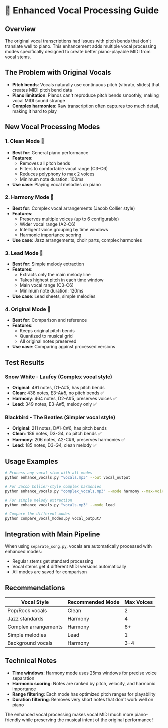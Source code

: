 # 🎤 Enhanced Vocal Processing Guide

## Overview

The original vocal transcriptions had issues with pitch bends that don't translate well to piano. This enhancement adds multiple vocal processing modes specifically designed to create better piano-playable MIDI from vocal stems.

## The Problem with Original Vocals

- **Pitch bends**: Vocals naturally use continuous pitch (vibrato, slides) that creates MIDI pitch bend data
- **Piano limitation**: Pianos can't reproduce pitch bends smoothly, making vocal MIDI sound strange
- **Complex harmonies**: Raw transcription often captures too much detail, making it hard to play

## New Vocal Processing Modes

### 1. **Clean Mode** 🧽
- **Best for**: General piano performance
- **Features**: 
  - Removes all pitch bends
  - Filters to comfortable vocal range (C3-C6)
  - Reduces polyphony to max 2 voices
  - Minimum note duration: 100ms
- **Use case**: Playing vocal melodies on piano

### 2. **Harmony Mode** 🎵
- **Best for**: Complex vocal arrangements (Jacob Collier style)
- **Features**:
  - Preserves multiple voices (up to 6 configurable)
  - Wider vocal range (A2-C6) 
  - Intelligent voice grouping by time windows
  - Harmonic importance scoring
- **Use case**: Jazz arrangements, choir parts, complex harmonies

### 3. **Lead Mode** 🎯
- **Best for**: Simple melody extraction
- **Features**:
  - Extracts only the main melody line
  - Takes highest pitch in each time window
  - Main vocal range (C3-C6)
  - Minimum note duration: 120ms
- **Use case**: Lead sheets, simple melodies

### 4. **Original Mode** 📝
- **Best for**: Comparison and reference
- **Features**:
  - Keeps original pitch bends
  - Quantized to musical grid
  - All original notes preserved
- **Use case**: Comparing against processed versions

## Test Results

### Snow White - Laufey (Complex vocal style)
- **Original**: 491 notes, D1-A#5, has pitch bends
- **Clean**: 438 notes, E3-A#5, no pitch bends ✅
- **Harmony**: 464 notes, D2-A#5, preserves voices ✅  
- **Lead**: 349 notes, E3-A#5, melody only ✅

### Blackbird - The Beatles (Simpler vocal style)
- **Original**: 211 notes, D#1-C#6, has pitch bends
- **Clean**: 186 notes, D3-G4, no pitch bends ✅
- **Harmony**: 206 notes, A2-C#6, preserves harmonies ✅
- **Lead**: 185 notes, D3-G4, clean melody ✅

## Usage Examples

```bash
# Process any vocal stem with all modes
python enhance_vocals.py "vocals.mp3" --out vocal_output

# For Jacob Collier-style complex harmonies
python enhance_vocals.py "complex_vocals.mp3" --mode harmony --max-voices 6

# For simple melody extraction
python enhance_vocals.py "vocals.mp3" --mode lead

# Compare the different modes
python compare_vocal_modes.py vocal_output/
```

## Integration with Main Pipeline

When using `separate_song.py`, vocals are automatically processed with enhanced modes:
- Regular stems get standard processing
- Vocal stems get 4 different MIDI versions automatically
- All modes are saved for comparison

## Recommendations

| Vocal Style | Recommended Mode | Max Voices |
|-------------|------------------|------------|
| Pop/Rock vocals | Clean | 2 |
| Jazz standards | Harmony | 4 |
| Complex arrangements | Harmony | 6+ |
| Simple melodies | Lead | 1 |
| Background vocals | Harmony | 3-4 |

## Technical Notes

- **Time windows**: Harmony mode uses 25ms windows for precise voice separation
- **Harmonic scoring**: Notes are ranked by pitch, velocity, and harmonic importance
- **Range filtering**: Each mode has optimized pitch ranges for playability
- **Duration filtering**: Removes very short notes that don't work well on piano

The enhanced vocal processing makes vocal MIDI much more piano-friendly while preserving the musical intent of the original performance!